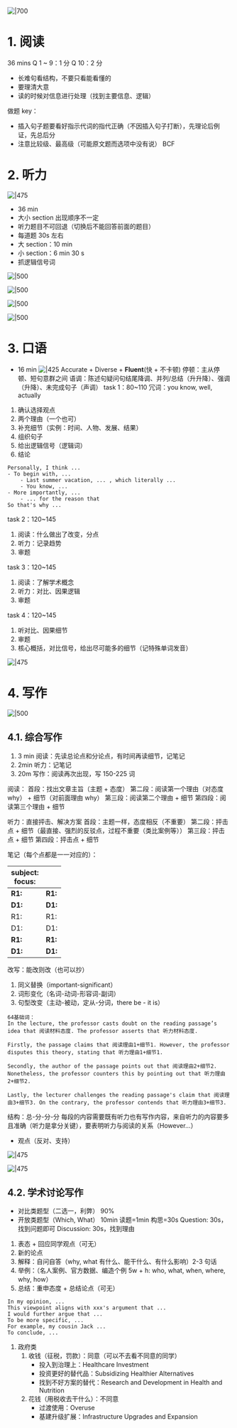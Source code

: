 ![|700](image/Pasted%20image%2020251007193902.png)
# 1. 阅读
36 mins
Q 1 ~ 9：1 分
Q 10：2 分
- 长难句看结构，不要只看能看懂的
- 要理清大意
- 读的时候对信息进行处理（找到主要信息、逻辑）

做题 key：
- 插入句子题要看好指示代词的指代正确（不因插入句子打断），先理论后例证，先总后分
- 注意比较级、最高级（可能原文题而选项中没有说）
BCF


# 2. 听力
![|475](image/Pasted%20image%2020250917214144.png)
- 36 min
- 大小 section 出现顺序不一定
- 听力题目不可回退（切换后不能回答前面的题目）
- 每道题 30s 左右
- 大 section：10 min
- 小 section：6 min 30 s
- 抓逻辑信号词

![|500](image/Pasted%20image%2020250922180106.png)

![|500](image/Pasted%20image%2020250922180145.png)

![|500](image/Pasted%20image%2020250922180220.png)

![|500](image/Pasted%20image%2020250927161056.png)

# 3. 口语
- 16 min
![|425](image/Pasted%20image%2020250927162203.png)
Accurate + Diverse + **Fluent**(快 + 不卡顿)
停顿：主从停顿、短句意群之间
语调：陈述句疑问句结尾降调、并列/总结（升升降）、强调（升降）、未完成句子（声调）
task 1：80~110
冗词：you know, well, actually
1. 确认选择观点
2. 两个理由（一个也可）
3. 补充细节（实例：时间、人物、发展、结果）
4. 组织句子
5. 给出逻辑信号（逻辑词）
6. 结论

```text
Personally, I think ...
- To begin with, ...
	- Last summer vacation, ... , which literally ...
	- You know, ...
- More importantly, ...
	- ... for the reason that
So that's why ...
```

task 2：120~145
1. 阅读：什么做出了改变，分点
2. 听力：记录趋势
3. 审题

task 3：120~145
1. 阅读：了解学术概念
2. 听力：对比、因果逻辑
3. 审题

task 4：120~145
1. 听对比、因果细节
2. 审题
3. 核心概括，对比信号，给出尽可能多的细节（记特殊单词发音）

![|475](image/Pasted%20image%2020250927210132.png)

# 4. 写作
![|500](image/Pasted%20image%2020250927210417.png)
## 4.1. 综合写作
1. 3 min 阅读：先读总论点和分论点，有时间再读细节，记笔记
2. 2min 听力：记笔记
3. 20m 写作：阅读再次出现，写 150-225 词

阅读：
首段：找出文章主旨（主题 + 态度）
第二段：阅读第一个理由（对态度 why） + 细节（对前面理由 why）
第三段：阅读第二个理由 + 细节
第四段：阅读第三个理由 + 细节

听力：直接抨击、解决方案
首段：主题一样，态度相反（不重要）
第二段：抨击点 + 细节（最直接、强烈的反驳点，过程不重要（类比案例等））
第三段：抨击点 + 细节
第四段：抨击点 + 细节

笔记（每个点都是一一对应的）：

| subject:<br>focus: |         |
| ------------------ | ------- |
| **R1:**            | **R1:** |
| **D1:**            | **D1:** |
| R1:                | R1:     |
| D1:                | D1:     |
| **R1:**                | **R1:**     |
| **D1:**                | **D1:**     |

改写：能改则改（也可以抄）
1. 同义替换（important-significant）
2. 词形变化（名词-动词-形容词-副词）
3. 句型改变（主动-被动，定从-分词，there be - it is）
```text
64基础词：
In the lecture, the professor casts doubt on the reading passage’s idea that 阅读材料态度. The professor asserts that 听⼒材料态度.

Firstly, the passage claims that 阅读理由1+细节1. However, the professor disputes this theory, stating that 听⼒理由1+细节1.

Secondly, the author of the passage points out that 阅读理由2+细节2. Nonetheless, the professor counters this by pointing out that 听⼒理由2+细节2.

Lastly, the lecturer challenges the reading passage's claim that 阅读理由3+细节3. On the contrary, the professor contends that 听⼒理由3+细节3.
```

结构：总-分-分-分
每段的内容需要既有听力也有写作内容，来自听力的内容要多且准确（听力是拿分关键），要表明听力与阅读的关系（However...）
- 观点（反对、支持）

![|475](image/Pasted%20image%2020250928210811.png)

![|475](image/Pasted%20image%2020251023212707.png)

## 4.2. 学术讨论写作
- 对比类题型（二选一，利弊） 90%
- 开放类题型（Which, What）
10min
读题=1min
构思=30s
Question: 30s，找到问题即可
Discussion: 30s，找到理由

1. 表态 + 回应同学观点（可无）
2. 新的论点
3. 解释：自问自答（why, what 有什么、能干什么、有什么影响）2-3 句话
4. 举例：（名人案例、官方数据、编造个例 5w + h: who, what, when, where, why, how）
5. 总结：重申态度 + 总结论点（可无）
```text
In my opinion, ...
This viewpoint aligns with xxx's argument that ...
I would further argue that ...
To be more specific, ...
For example, my cousin Jack ...
To conclude, ...
```

1. 政府类
	1. 收钱（征税，罚款）：同意（可以不去看不同意的同学）
		- 投入到治理上：Healthcare Investment
		- 投资更好的替代品：Subsidizing Healthier Alternatives
		- 找到不好方案的替代：Research and Development in Health and Nutrition
	2. 花钱（用税收去干什么）：不同意
		- 过渡使用：Overuse
		- 基建升级扩展：Infrastructure Upgrades and Expansion



